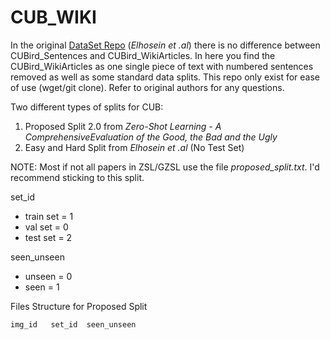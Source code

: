 # CUB_WIKI

In the original [DataSet Repo](https://github.com/EthanZhu90/ZSL_PP_CVPR17)  (_Elhosein et .al_) there is no difference between CUBird_Sentences and CUBird_WikiArticles. In here you find the CUBird_WikiArticles as one single piece of text with numbered sentences removed as well as some standard data splits. This repo only exist for ease of use (wget/git clone). Refer to original authors for any questions.


Two different types of splits for CUB:
 1. Proposed Split 2.0 from _Zero-Shot Learning - A ComprehensiveEvaluation of the Good, the Bad and the Ugly_ 
 2. Easy and Hard Split from _Elhosein et .al_ (No Test Set)


NOTE: Most if not all papers in ZSL/GZSL use the file _proposed_split.txt_. I'd recommend sticking to this split.

set_id

* train set = 1
* val set = 0
* test set = 2

seen_unseen

* unseen = 0
* seen = 1

Files Structure for Proposed Split

    img_id   set_id  seen_unseen
